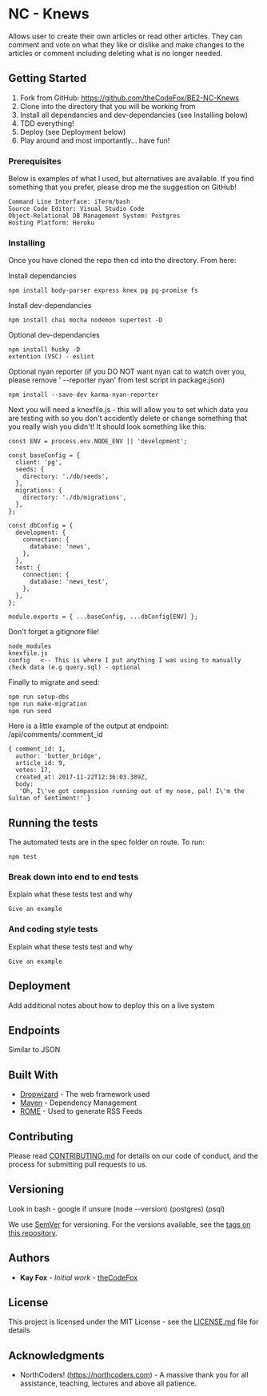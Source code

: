 # NC - Knews

Allows user to create their own articles or read other articles. They can comment and vote on what they like or dislike and make changes to the articles or comment including deleting what is no longer needed.

## Getting Started

1. Fork from GitHub: https://github.com/theCodeFox/BE2-NC-Knews
2. Clone into the directory that you will be working from
3. Install all dependancies and dev-dependancies (see Installing below)
4. TDD everything!
5. Deploy (see Deployment below)
6. Play around and most importantly... have fun!

### Prerequisites

Below is examples of what I used, but alternatives are available. If you find something that you prefer, please drop me the suggestion on GitHub!

```
Command Line Interface: iTerm/bash
Source Code Editor: Visual Studio Code
Object-Relational DB Management System: Postgres
Hosting Platform: Heroku
```

### Installing

Once you have cloned the repo then cd into the directory. From here:

Install dependancies

```
npm install body-parser express knex pg pg-promise fs
```

Install dev-dependancies

```
npm install chai mocha nodemon supertest -D
```

Optional dev-dependancies

```
npm install husky -D
extention (VSC) - eslint
```

Optional nyan reporter (if you DO NOT want nyan cat to watch over you, please remove ' --reporter nyan' from test script in package.json)

```
npm install --save-dev karma-nyan-reporter
```

Next you will need a knexfile.js - this will allow you to set which data you are testing with so you don't accidently delete or change something that you really wish you didn't! It should look something like this:

```
const ENV = process.env.NODE_ENV || 'development';

const baseConfig = {
  client: 'pg',
  seeds: {
    directory: './db/seeds',
  },
  migrations: {
    directory: './db/migrations',
  },
};

const dbConfig = {
  development: {
    connection: {
      database: 'news',
    },
  },
  test: {
    connection: {
      database: 'news_test',
    },
  },
};

module.exports = { ...baseConfig, ...dbConfig[ENV] };
```

Don't forget a gitignore file!

```
node_modules
knexfile.js
config   <-- This is where I put anything I was using to manually check data (e.g query.sql) - optional
```

Finally to migrate and seed:

```
npm run setup-dbs
npm run make-migration
npm run seed
```

Here is a little example of the output at endpoint: /api/comments/:comment_id

```
{ comment_id: 1,
  author: 'butter_bridge',
  article_id: 9,
  votes: 17,
  created_at: 2017-11-22T12:36:03.389Z,
  body:
   'Oh, I\'ve got compassion running out of my nose, pal! I\'m the Sultan of Sentiment!' }
   ```

## Running the tests

The automated tests are in the spec folder on route. To run:

```
npm test
```

### Break down into end to end tests

Explain what these tests test and why

```
Give an example
```

### And coding style tests

Explain what these tests test and why

```
Give an example
```

## Deployment

Add additional notes about how to deploy this on a live system

## Endpoints

Similar to JSON

## Built With

* [Dropwizard](http://www.dropwizard.io/1.0.2/docs/) - The web framework used
* [Maven](https://maven.apache.org/) - Dependency Management
* [ROME](https://rometools.github.io/rome/) - Used to generate RSS Feeds

## Contributing

Please read [CONTRIBUTING.md](https://gist.github.com/PurpleBooth/b24679402957c63ec426) for details on our code of conduct, and the process for submitting pull requests to us.

## Versioning
Look in bash - google if unsure
(node --version)
(postgres)
(psql)

We use [SemVer](http://semver.org/) for versioning. For the versions available, see the [tags on this repository](https://github.com/your/project/tags). 

## Authors

* **Kay Fox** - *Initial work* - [theCodeFox](https://github.com/theCodeFox)

## License

This project is licensed under the MIT License - see the [LICENSE.md](LICENSE.md) file for details

## Acknowledgments

* NorthCoders! (https://northcoders.com) - A massive thank you for all assistance, teaching, lectures and above all patience.
